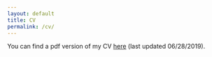 ```yaml
---
layout: default
title: CV
permalink: /cv/
---
```


You can find a pdf version of my CV [here]({{site.baseurl}}/assets/ABL_CV.pdf) (last updated 06/28/2019).
